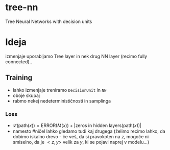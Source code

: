 # tree-nn
Tree Neural Networks with decision units

# Ideja 
izmenjaje uporabljamo Tree layer in nek drug NN layer (recimo fully connected)..

## Training
- lahko izmenjaje treniramo `DecisionUnit` in `NN`
- oboje skupaj
- rabmo nekej nedeterminističnosti in samplinga 
### Loss
- $\mathcal L(\text{path}(x)) = \text{ERROR}(M(x)) + |\text{zeros in hidden layers}(\text{path}(x))|$
- namesto #ničel lahko gledamo tudi kaj drugega (želimo recimo lahko, da dobimo iskalno drevo - če veš, da si pravokoten na $z$, mogoče ni smiselno, da je $<z, y>$ velik za $y$, ki se pojavi naprej v modelu...)